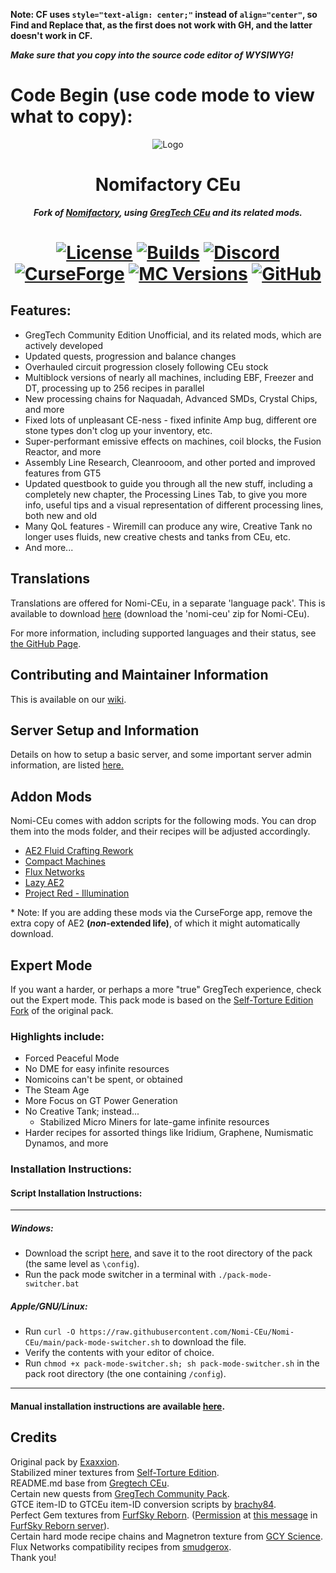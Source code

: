 **Note: CF uses `style="text-align: center;"` instead of `align="center"`, so Find and Replace that, as the first does not work with GH, and the latter doesn't work in CF.**

***Make sure that you copy into the source code editor of WYSIWYG!***

# Code Begin (use code mode to view what to copy):

<p align="center"><img src="https://github.com/Nomi-CEu/Nomi-CEu/assets/103940576/672808a8-0ad0-4d07-809e-08336a928909" alt="Logo"></p>
<h1 align="center">Nomifactory CEu</h1>
<p align="center"><b><i>Fork of <a href="https://github.com/Nomifactory/Nomifactory"> Nomifactory</a>, using <a href="https://github.com/GregTechCEu/GregTech"> GregTech CEu</a> and its related mods.</i></b></p>
<h1 align="center">
    <a href="https://github.com/Nomi-CEu/Nomi-CEu/blob/main/LICENSE"><img src="https://img.shields.io/github/stars/Nomi-CEu/Nomi-CEu?style=for-the-badge&logo=github&logoColor=white" alt="License"></a>
    <a href="https://nightly.link/Nomi-CEu/Nomi-CEu/workflows/testbuildpack/main"><img src="https://img.shields.io/github/last-commit/Nomi-CEu/Nomi-CEu/main?style=for-the-badge&logo=githubactions&logoColor=white&label=Nightly%20Builds&color=%238a67ab" alt="Builds"></a>
    <a href="https://discord.com/invite/zwQzqP8b6q"><img src="https://img.shields.io/discord/927050775073534012?style=for-the-badge&logo=discord&logoColor=%23ffffff&label=discord%20&labelColor=gray&color=%235865F2" alt="Discord"></a>
    <br>
    <a href="https://www.curseforge.com/minecraft/modpacks/Nomi-CEu"><img src="https://cf.way2muchnoise.eu/nomi-ceu.svg?badge_style=for_the_badge" alt="CurseForge"></a>
    <a href="https://www.curseforge.com/minecraft/modpacks/Nomi-CEu"><img src="https://cf.way2muchnoise.eu/versions/For%20MC_nomi-ceu_all.svg?badge_style=for_the_badge" alt="MC Versions"></a>
    <a href="https://github.com/Nomi-CEu/Nomi-CEu/releases"><img src="https://img.shields.io/github/downloads/Nomi-CEu/Nomi-CEu/total?sort=semver&logo=github&label=&style=for-the-badge&color=2d2d2d&labelColor=545454&logoColor=FFFFFF" alt="GitHub"></a>
</h1>

<h2 id="features-">Features:</h2>
<ul>
<li>GregTech Community Edition Unofficial, and its related mods, which are actively developed</li>
<li>Updated quests, progression and balance changes</li>
<li>Overhauled circuit progression closely following CEu stock   </li>
<li>Multiblock versions of nearly all machines, including EBF, Freezer and DT, processing up to 256 recipes in parallel  </li>
<li>New processing chains for Naquadah, Advanced SMDs, Crystal Chips, and more  </li>
<li>Fixed lots of unpleasant CE-ness - fixed infinite Amp bug, different ore stone types don&#39;t clog up your inventory, etc.   </li>
<li>Super-performant emissive effects on machines, coil blocks, the Fusion Reactor, and more</li>
<li>Assembly Line Research, Cleanrooom, and other ported and improved features from GT5 </li>
<li>Updated questbook to guide you through all the new stuff, including a completely new chapter, the Processing Lines Tab, to give you more info, useful tips and a visual representation of different processing lines, both new and old  </li>
<li>Many QoL features - Wiremill can produce any wire, Creative Tank no longer uses fluids, new creative chests and tanks from CEu, etc.</li>
<li>And more...  </li>
</ul>
<h2 id="translations">Translations</h2>
<p>Translations are offered for Nomi-CEu, in a separate &#39;language pack&#39;. This is available to download <a href="https://nightly.link/Nomi-CEu/Nomi-CEu-Translations/workflows/pushbuildpack/main?preview">here</a> (download the &#39;nomi-ceu&#39; zip for Nomi-CEu).</p>
<p>For more information, including supported languages and their status, see <a href="https://github.com/Nomi-CEu/Nomi-CEu-Translations/">the GitHub Page</a>.</p>
<h2 id="contributing-and-maintainer-information">Contributing and Maintainer Information</h2>
<p>This is available on our <a href="https://github.com/Nomi-CEu/Nomi-CEu/wiki">wiki</a>.</p>
<h2 id="server-setup-and-information">Server Setup and Information</h2>
<p>Details on how to setup a basic server, and some important server admin information, are listed <a href="https://github.com/Nomi-CEu/Nomi-CEu/blob/main/serverfiles/README.md">here.</a></p>
<h2 id="addon-mods">Addon Mods</h2>
<p>Nomi-CEu comes with addon scripts for the following mods. You can drop them into the mods folder, and their recipes will be adjusted accordingly.  </p>
<ul>
<li><a href="https://www.curseforge.com/minecraft/mc-mods/ae2-fluid-crafting-rework">AE2 Fluid Crafting Rework</a>  </li>
<li><a href="https://www.curseforge.com/minecraft/mc-mods/compact-machines">Compact Machines</a>  </li>
<li><a href="https://www.curseforge.com/minecraft/mc-mods/flux-networks">Flux Networks</a>  </li>
<li><a href="https://www.curseforge.com/minecraft/mc-mods/lazy-ae2">Lazy AE2</a>  </li>
<li><a href="https://www.curseforge.com/minecraft/mc-mods/project-red-illumination">Project Red - Illumination</a>    </li>
</ul>
<p>* Note: If you are adding these mods via the CurseForge app, remove the extra copy of AE2 <strong>(<em>non</em>-extended life)</strong>, of which it might automatically download.</p>
<h2 id="expert-mode">Expert Mode</h2>
<p>If you want a harder, or perhaps a more &quot;true&quot; GregTech experience, check out the Expert mode. This pack mode is based on the <a href="https://github.com/NotMyWing/Omnifactory-Self-Torture-Edition">Self-Torture Edition Fork</a> of the original pack. </p>
<h3 id="highlights-include-">Highlights include:</h3>
<ul>
<li>Forced Peaceful Mode</li>
<li>No DME for easy infinite resources</li>
<li>Nomicoins can&#39;t be spent, or obtained</li>
<li>The Steam Age</li>
<li>More Focus on GT Power Generation</li>
<li>No Creative Tank; instead...<ul>
<li>Stabilized Micro Miners for late-game infinite resources  </li>
</ul>
</li>
<li>Harder recipes for assorted things like Iridium, Graphene, Numismatic Dynamos, and more  </li>
</ul>
<h3 id="installation-instructions-">Installation Instructions:</h3>
<h4 id="script-installation-instructions-">Script Installation Instructions:</h4>
<hr>

<h5 id="windows-">Windows:</h5>
<ul>
<li>Download the script <a href="https://raw.githubusercontent.com/Nomi-CEu/Nomi-CEu/main/pack-mode-switcher.bat">here</a>, and save it to the root directory of the pack (the same level as <code>\config</code>).</li>
<li>Run the pack mode switcher in a terminal with <code>./pack-mode-switcher.bat</code></li>
</ul>
<h5 id="apple-gnu-linux-">Apple/GNU/Linux:</h5>
<ul>
<li>Run <code>curl -O https://raw.githubusercontent.com/Nomi-CEu/Nomi-CEu/main/pack-mode-switcher.sh</code> to download the file.</li>
<li>Verify the contents with your editor of choice.</li>
<li>Run <code>chmod +x pack-mode-switcher.sh; sh pack-mode-switcher.sh</code> in the pack root directory (the one containing <code>/config</code>).</li>
</ul>
<hr>

<h4 id="manual-installation-instructions-are-available-here-https-github-com-nomi-ceu-nomi-ceu-blob-main-overrides-readme-md-">Manual installation instructions are available <a href="https://github.com/Nomi-CEu/Nomi-CEu/blob/main/overrides/README.md">here</a>.</h4>
<h2 id="credits">Credits</h2>
<p>Original pack by <a href="https://github.com/Exaxxion">Exaxxion</a>.<br>Stabilized miner textures from <a href="https://github.com/NotMyWing/Omnifactory-Self-Torture-Edition">Self-Torture Edition</a>.<br>README.md base from <a href="https://github.com/GregTechCEu/GregTech">Gregtech CEu</a>.<br>Certain new quests from <a href="https://github.com/GregTechCEu/GregTech-Community-Pack">GregTech Community Pack</a>.<br>GTCE item-ID to GTCEu item-ID conversion scripts by <a href="https://github.com/brachy84">brachy84</a>.<br>Perfect Gem textures from <a href="http://furfsky.net/">FurfSky Reborn</a>. (<a href="https://ibb.co/bBpksq0">Permission</a> at <a href="https://discord.com/channels/771187253937438762/774353150278369351/938438074503942184">this message</a> in <a href="https://discord.gg/fsr">FurfSky Reborn server</a>).<br>Certain hard mode recipe chains and Magnetron texture from <a href="https://github.com/GregTechCEu/gregicality-science">GCY Science</a>.<br>Flux Networks compatibility recipes from <a href="https://github.com/smudgerox">smudgerox</a>.<br>Thank you!</p>


